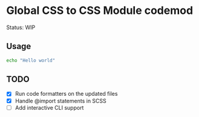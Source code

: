 # Global CSS to CSS Module codemod

Status: WIP

## Usage

```sh
echo "Hello world"
```

## TODO

- [x] Run code formatters on the updated files
- [x] Handle @import statements in SCSS
- [ ] Add interactive CLI support
